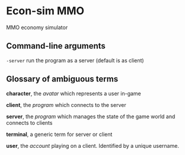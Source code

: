# Econ-sim MMO
MMO economy simulator

## Command-line arguments
`-server` run the program as a server (default is as client)

## Glossary of ambiguous terms
**character**, the *avatar* which represents a user in-game

**client**, the *program* which connects to the server

**server**, the *program* which manages the state of the game world and connects to clients

**terminal**, a generic term for server or client

**user**, the *account* playing on a client.  Identified by a unique username.
